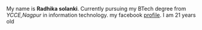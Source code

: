 My name is **Radhika solanki**.
Currently pursuing my BTech degree from *YCCE,Nagpur* in information technology.
my facebook [profile](https://www.facebook.com/radhika.solanki.313924/).
I am 21 years old
